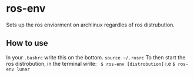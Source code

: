 # ros-env
Sets up the ros enviorment on archlinux regardles of ros distrubution.
## How to use
In your `.bashrc` write this on the bottom.
```source ~/.rosrc```
To then start the ros distrobution, in the terminal write:
``` $ ros-env [distrobution]```
i.e
```$ ros-env lunar```
